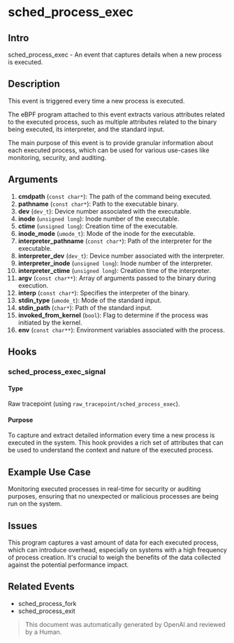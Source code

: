 
# sched_process_exec

## Intro

sched_process_exec - An event that captures details when a new process is
executed.

## Description

This event is triggered every time a new process is executed.

The eBPF program attached to this event extracts various attributes related to
the executed process, such as multiple attributes related to the binary being
executed, its interpreter, and the standard input.

The main purpose of this event is to provide granular information about each
executed process, which can be used for various use-cases like monitoring,
security, and auditing.

## Arguments

1. **cmdpath** (`const char*`): The path of the command being executed.
2. **pathname** (`const char*`): Path to the executable binary.
3. **dev** (`dev_t`): Device number associated with the executable.
4. **inode** (`unsigned long`): Inode number of the executable.
5. **ctime** (`unsigned long`): Creation time of the executable.
6. **inode_mode** (`umode_t`): Mode of the inode for the executable.
7. **interpreter_pathname** (`const char*`): Path of the interpreter for the executable.
8. **interpreter_dev** (`dev_t`): Device number associated with the interpreter.
9. **interpreter_inode** (`unsigned long`): Inode number of the interpreter.
10. **interpreter_ctime** (`unsigned long`): Creation time of the interpreter.
11. **argv** (`const char**`): Array of arguments passed to the binary during execution.
12. **interp** (`const char*`): Specifies the interpreter of the binary.
13. **stdin_type** (`umode_t`): Mode of the standard input.
14. **stdin_path** (`char*`): Path of the standard input.
15. **invoked_from_kernel** (`bool`): Flag to determine if the process was initiated by the kernel.
16. **env** (`const char**`): Environment variables associated with the process.

## Hooks

### sched_process_exec_signal

#### Type

Raw tracepoint (using `raw_tracepoint/sched_process_exec`).

#### Purpose

To capture and extract detailed information every time a new process is executed
in the system. This hook provides a rich set of attributes that can be used to
understand the context and nature of the executed process.

## Example Use Case

Monitoring executed processes in real-time for security or auditing purposes,
ensuring that no unexpected or malicious processes are being run on the system.

## Issues

This program captures a vast amount of data for each executed process, which can
introduce overhead, especially on systems with a high frequency of process
creation. It's crucial to weigh the benefits of the data collected against the
potential performance impact.

## Related Events

* sched_process_fork
* sched_process_exit

> This document was automatically generated by OpenAI and reviewed by a Human.
